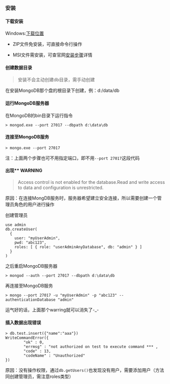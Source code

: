 ### 安装

#### 下载安装

Windows:[下载位置](https://www.mongodb.com/download-center/community)

+ ZIP文件免安装，可直接命令行操作
- MSI文件需安装，可查官网[安装步骤](https://docs.mongodb.com/manual/tutorial/install-mongodb-on-windows/)详情

#### 创建数据目录

> 安装不会主动创建db目录，需手动创建

在安装MongoDB那个盘的根目录下创建，例：d:/data/db

#### 运行MongoDB服务器

在MongoDB的bin目录下运行指令
  
`> mongod.exe --port 27017 --dbpath d:\data\db` 

#### 连接至MongoDB服务

`> mongo.exe --port 27017`

注：上面两个步骤也可不用指定端口，即不用`--port 27017`这段代码

#### 出现** WARNING

> Access control is not enabled for the database.Read and write access to data and configuration is unrestricted.

原因：在连接MongDB服务时，服务器希望建立安全连接，所以需要创建一个管理员角色的用户进行操作

创建管理员
```
use admin
db.createUser(
  {
    user: "myUserAdmin",
    pwd: "abc123",
    roles: [ { role: "userAdminAnyDatabase", db: "admin" } ]
  }
)
```

之后重启MongoDB服务器

`> mongod --auth --port 27017 --dbpath d:\data\db`

再连接至MongoDB服务

`> mongo --port 27017 -u "myUserAdmin" -p "abc123" --authenticationDatabase "admin"`

运气好的话，上面那个warring就可以消失了-_-

#### 插入数据出现错误

```
> db.test.insert({"name":"aaa"})
WriteCommandError({
        "ok" : 0,
        "errmsg" : "not authorized on test to execute command *** ,
        "code" : 13,
        "codeName" : "Unauthorized"
})
```

原因：没有操作权限，通过`db.getUsers()`也发现没有用户，需要添加用户（方法同创建管理员，需注意roles类型）


